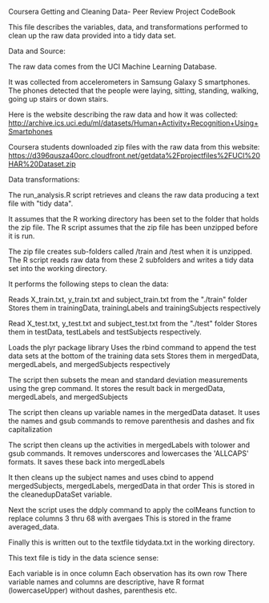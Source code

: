 Coursera Getting and Cleaning Data- Peer Review Project CodeBook

This file describes the variables, data, and transformations performed to clean up the raw data provided into a tidy data set.

Data and Source:

The raw data comes from the UCI Machine Learning Database.

It was collected from accelerometers in Samsung Galaxy S smartphones.
The phones detected that the people were laying, sitting, standing, walking, going up stairs or down stairs.

Here is the website describing the raw data and how it was collected:
http://archive.ics.uci.edu/ml/datasets/Human+Activity+Recognition+Using+Smartphones

Coursera students downloaded zip files with the raw data from this website:
https://d396qusza40orc.cloudfront.net/getdata%2Fprojectfiles%2FUCI%20HAR%20Dataset.zip


Data transformations:

The run_analysis.R script retrieves and cleans the raw data producing a text file with "tidy data".

It assumes that the R working directory has been set to the folder that holds the zip file.
The R script assumes that the zip file has been unzipped before it is run.

The zip file creates sub-folders called /train and /test when it is unzipped.
The R script reads raw data from these 2 subfolders and writes a tidy data set into the working directory.

It performs the following steps to clean the data:

Reads X_train.txt, y_train.txt and subject_train.txt from the "./train" folder
Stores them in trainingData, trainingLabels and trainingSubjects respectively

Read X_test.txt, y_test.txt and subject_test.txt from the "./test" folder
Stores them in testData, testLabels and testSubjects respectively.

Loads the plyr package library
Uses the rbind command to append the test data sets at the bottom of the training data sets
Stores them in mergedData, mergedLabels, and mergedSubjects respectively

The script then subsets the mean and standard deviation measurements using the grep command.
It stores the result back in mergedData, mergedLabels, and mergedSubjects

The script then cleans up variable names in the mergedData dataset.
It uses the names and gsub commands to remove parenthesis and dashes and fix capitalization

The script then cleans up the activities in mergedLabels with tolower and gsub commands.
It removes underscores and lowercases the 'ALLCAPS' formats.
It saves these back into mergedLabels

It then cleans up the subject names and uses cbind to append mergedSubjects, mergedLabels, mergedData in that order
This is stored in the cleanedupDataSet variable.

Next the script uses the ddply command to apply the colMeans function to replace columns 3 thru 68 with avergaes
This is stored in the frame averaged_data.

Finally this is written out to the textfile tidydata.txt in the working directory.

This text file is tidy in the data science sense:

Each variable is in once column
Each observation has its own row
There variable names and columns are descriptive, have R format (lowercaseUpper) without dashes, parenthesis etc.